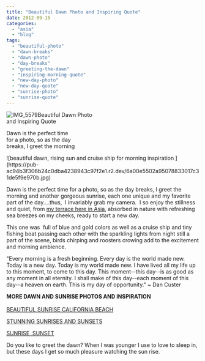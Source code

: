 ```yaml
---
title: "Beautiful Dawn Photo and Inspiring Quote"
date: 2012-09-15
categories: 
  - "asia"
  - "blog"
tags: 
  - "beautiful-photo"
  - "dawn-breaks"
  - "dawn-photo"
  - "day-breaks"
  - "greeting-the-dawn"
  - "inspiring-morning-quote"
  - "new-day-photo"
  - "new-day-quote"
  - "sunrise-photo"
  - "sunrise-quote"
---
```


![IMG_5579](https://pub-ac94b3f306b24c0dba4238943c97f2e1.r2.dev/6a00e5502a95078833017744bc0d3e970d.jpg)Beautiful Dawn Photo  
and Inspiring Quote  
  
Dawn is the perfect time  
for a photo, so as the day  
breaks, I greet the morning

<!--more--> ![beautiful dawn, rising sun and cruise ship for morning inspiration ](https://pub-ac94b3f306b24c0dba4238943c97f2e1.r2.dev/6a00e5502a95078833017c31de5f9e970b.jpg)  
  
Dawn is the perfect time for a photo, so as the day breaks, I greet the morning and another gorgeous sunrise, each one unique and my favorite part of the day....thus,  I invariably grab my camera.  I so enjoy the stillness and quiet, from [my terrace here in Asia](http://soultravelers3new.local/2012/03/finding-a-vacation-rental-apartment-in-penang-2.html "rental apartment in Penang, Malaysia"), absorbed in nature with refreshing sea breezes on my cheeks, ready to start a new day.  
  
This one was  full of blue and gold colors as well as a cruise ship and tiny fishing boat passing each other with the sparkling lights from night still a part of the scene, birds chirping and roosters crowing add to the excitement and morning ambience.  
  
"Every morning is a fresh beginning. Every day is the world made new. Today is a new day. Today is my world made new. I have lived all my life up to this moment, to come to this day. This moment--this day--is as good as any moment in all eternity. I shall make of this day--each moment of this day--a heaven on earth. This is my day of opportunity." ~ Dan Custer  
  
**MORE DAWN AND SUNRISE PHOTOS AND INSPIRATION**  
[  
BEAUTIFUL SUNRISE CALIFORNIA BEACH](http://soultravelers3new.local/2011/11/beautiful-sunrise-california-beach.html "BEAUTIFUL SUNRISE CALIFORNIA")  
  
[STUNNING SUNRISES AND SUNSETS](http://soultravelers3new.local/2011/11/beautiful-sunrises-and-sunsets.html "STUNNING SUNRISES AND SUNSETS")  
  
[SUNRISE, SUNSET](http://soultravelers3new.local/2012/07/sunrise-sunset.html "SUNRISE , SUNSET")  
  
  
Do you like to greet the dawn? When I was younger I use to love to sleep in, but these days I get so much pleasure watching the sun rise.
